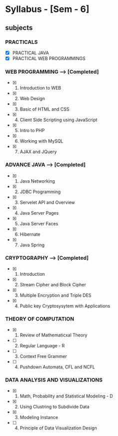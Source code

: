# Syllabus - [Sem - 6]

## subjects                                    

###  PRACTICALS
- [x] PRACTICAL JAVA
- [x] PRACTICAL WEB PROGRAMMINGS

### WEB PROGRAMMING --> [Completed]
- [x] 1. Introduction to WEB                         
- [x] 2. Web Design                                  
- [x] 3. Basic of HTML and CSS
- [x] 4. Client Side Scripting using JavaScript
- [x] 5. Intro to PHP
- [x] 6. Working with MySQL
- [x] 7. AJAX and JQuery

### ADVANCE JAVA --> [Completed]
- [x] 1. Java Networking
- [x] 2. JDBC Programming
- [x] 3. Servelet API and Overview
- [x] 4. Java Server Pages
- [x] 5. Java Server Faces
- [x] 6. Hibernate
- [x] 7. Java Spring                    


### CRYPTOGRAPHY --> [Completed]
- [x] 1. Introduction
- [x] 2. Stream Cipher and Block Cipher
- [x] 3. Multiple Encryption and Triple DES
- [x] 4. Public key Cryptosysytem with Applications

### THEORY OF COMPUTATION
- [x] 1. Review of Mathematicxal Theory              
- [ ] 2. Regular Language                            - R
- [ ] 3. Context Free Grammer
- [ ] 4. Pushdown Automata, CFL and NCFL

### DATA ANALYSIS AND VISUALIZATIONS
- [x] 1. Math, Probability and Statistical Modeling - D
- [x] 2. Using Clustring to Subdivide Data
- [x] 3. Modeling Instance
- [ ] 4. Principle of  Data Visualization Design
